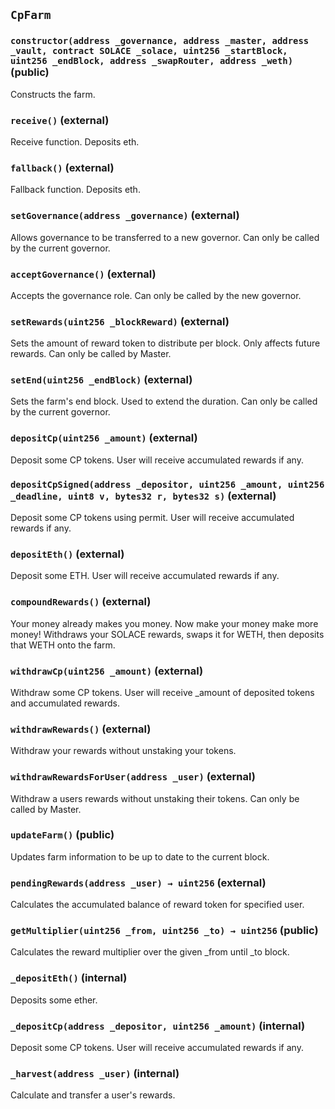## `CpFarm`






### `constructor(address _governance, address _master, address _vault, contract SOLACE _solace, uint256 _startBlock, uint256 _endBlock, address _swapRouter, address _weth)` (public)

Constructs the farm.




### `receive()` (external)

Receive function. Deposits eth.



### `fallback()` (external)

Fallback function. Deposits eth.



### `setGovernance(address _governance)` (external)

Allows governance to be transferred to a new governor.
Can only be called by the current governor.




### `acceptGovernance()` (external)

Accepts the governance role.
Can only be called by the new governor.



### `setRewards(uint256 _blockReward)` (external)

Sets the amount of reward token to distribute per block.
Only affects future rewards.
Can only be called by Master.




### `setEnd(uint256 _endBlock)` (external)

Sets the farm's end block. Used to extend the duration.
Can only be called by the current governor.




### `depositCp(uint256 _amount)` (external)

Deposit some CP tokens.
User will receive accumulated rewards if any.




### `depositCpSigned(address _depositor, uint256 _amount, uint256 _deadline, uint8 v, bytes32 r, bytes32 s)` (external)

Deposit some CP tokens using permit.
User will receive accumulated rewards if any.




### `depositEth()` (external)

Deposit some ETH.
User will receive accumulated rewards if any.



### `compoundRewards()` (external)

Your money already makes you money. Now make your money make more money!
Withdraws your SOLACE rewards, swaps it for WETH, then deposits that WETH onto the farm.



### `withdrawCp(uint256 _amount)` (external)

Withdraw some CP tokens.
User will receive _amount of deposited tokens and accumulated rewards.




### `withdrawRewards()` (external)

Withdraw your rewards without unstaking your tokens.



### `withdrawRewardsForUser(address _user)` (external)

Withdraw a users rewards without unstaking their tokens.
Can only be called by Master.



### `updateFarm()` (public)

Updates farm information to be up to date to the current block.



### `pendingRewards(address _user) → uint256` (external)

Calculates the accumulated balance of reward token for specified user.




### `getMultiplier(uint256 _from, uint256 _to) → uint256` (public)

Calculates the reward multiplier over the given _from until _to block.




### `_depositEth()` (internal)

Deposits some ether.



### `_depositCp(address _depositor, uint256 _amount)` (internal)

Deposit some CP tokens.
User will receive accumulated rewards if any.




### `_harvest(address _user)` (internal)

Calculate and transfer a user's rewards.




